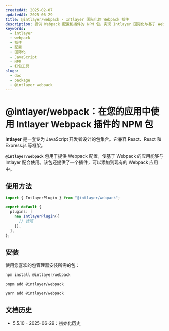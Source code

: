 ```yaml
---
createdAt: 2025-02-07
updatedAt: 2025-06-29
title: @intlayer/webpack - Intlayer 国际化的 Webpack 插件
description: 提供 Webpack 配置和插件的 NPM 包，实现 Intlayer 国际化与基于 Webpack 的应用的无缝集成。
keywords:
  - intlayer
  - webpack
  - 插件
  - 配置
  - 国际化
  - JavaScript
  - NPM
  - 打包工具
slugs:
  - doc
  - package
  - @intlayer_webpack
---
```


# @intlayer/webpack：在您的应用中使用 Intlayer Webpack 插件的 NPM 包

**Intlayer** 是一套专为 JavaScript 开发者设计的包集合。它兼容 React、React 和 Express.js 等框架。

**`@intlayer/webpack`** 包用于提供 Webpack 配置，使基于 Webpack 的应用能够与 Intlayer 配合使用。该包还提供了一个插件，可以添加到现有的 Webpack 应用中。

## 使用方法

```ts
import { IntlayerPlugin } from "@intlayer/webpack";

export default {
  plugins: [
    new IntlayerPlugin({
      // 选项
    }),
  ],
};
```

## 安装

使用您喜欢的包管理器安装所需的包：

```bash packageManager="npm"
npm install @intlayer/webpack
```

```bash packageManager="pnpm"
pnpm add @intlayer/webpack
```

```bash packageManager="yarn"
yarn add @intlayer/webpack
```

## 文档历史

- 5.5.10 - 2025-06-29：初始化历史

